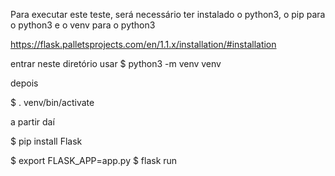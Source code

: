 Para executar este teste, será necessário ter instalado o python3, o pip para o python3 e o venv para o python3

https://flask.palletsprojects.com/en/1.1.x/installation/#installation

entrar neste diretório
usar
$ python3 -m venv venv

depois 

$ . venv/bin/activate

a partir daí

$ pip install Flask

$ export FLASK_APP=app.py
$ flask run